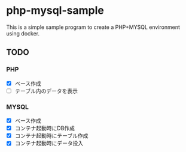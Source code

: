 # php-mysql-sample

This is a simple sample program to create a PHP+MYSQL environment using docker.

## TODO 
### PHP
- [x] ベース作成
- [ ] テーブル内のデータを表示

### MYSQL
- [x] ベース作成
- [x] コンテナ起動時にDB作成
- [x] コンテナ起動時にテーブル作成
- [x] コンテナ起動時にデータ投入
